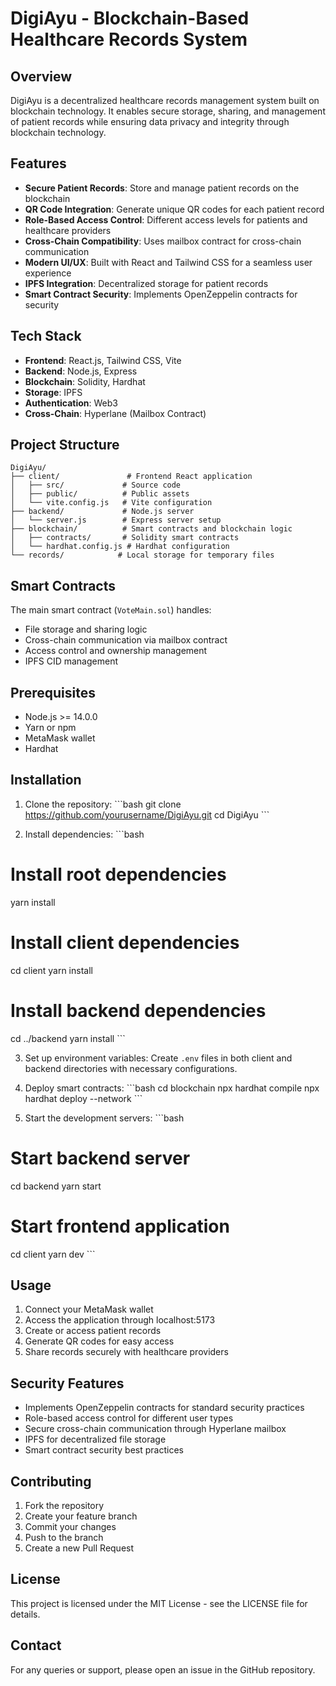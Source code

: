 # DigiAyu - Blockchain-Based Healthcare Records System

## Overview
DigiAyu is a decentralized healthcare records management system built on blockchain technology. It enables secure storage, sharing, and management of patient records while ensuring data privacy and integrity through blockchain technology.

## Features
- **Secure Patient Records**: Store and manage patient records on the blockchain
- **QR Code Integration**: Generate unique QR codes for each patient record
- **Role-Based Access Control**: Different access levels for patients and healthcare providers
- **Cross-Chain Compatibility**: Uses mailbox contract for cross-chain communication
- **Modern UI/UX**: Built with React and Tailwind CSS for a seamless user experience
- **IPFS Integration**: Decentralized storage for patient records
- **Smart Contract Security**: Implements OpenZeppelin contracts for security

## Tech Stack
- **Frontend**: React.js, Tailwind CSS, Vite
- **Backend**: Node.js, Express
- **Blockchain**: Solidity, Hardhat
- **Storage**: IPFS
- **Authentication**: Web3
- **Cross-Chain**: Hyperlane (Mailbox Contract)

## Project Structure
```
DigiAyu/
├── client/               # Frontend React application
│   ├── src/             # Source code
│   ├── public/          # Public assets
│   └── vite.config.js   # Vite configuration
├── backend/             # Node.js server
│   └── server.js        # Express server setup
├── blockchain/          # Smart contracts and blockchain logic
│   ├── contracts/       # Solidity smart contracts
│   └── hardhat.config.js # Hardhat configuration
└── records/            # Local storage for temporary files
```

## Smart Contracts
The main smart contract (`VoteMain.sol`) handles:
- File storage and sharing logic
- Cross-chain communication via mailbox contract
- Access control and ownership management
- IPFS CID management

## Prerequisites
- Node.js >= 14.0.0
- Yarn or npm
- MetaMask wallet
- Hardhat

## Installation

1. Clone the repository:
\`\`\`bash
git clone https://github.com/yourusername/DigiAyu.git
cd DigiAyu
\`\`\`

2. Install dependencies:
\`\`\`bash
# Install root dependencies
yarn install

# Install client dependencies
cd client
yarn install

# Install backend dependencies
cd ../backend
yarn install
\`\`\`

3. Set up environment variables:
Create `.env` files in both client and backend directories with necessary configurations.

4. Deploy smart contracts:
\`\`\`bash
cd blockchain
npx hardhat compile
npx hardhat deploy --network <your-network>
\`\`\`

5. Start the development servers:
\`\`\`bash
# Start backend server
cd backend
yarn start

# Start frontend application
cd client
yarn dev
\`\`\`

## Usage
1. Connect your MetaMask wallet
2. Access the application through localhost:5173
3. Create or access patient records
4. Generate QR codes for easy access
5. Share records securely with healthcare providers

## Security Features
- Implements OpenZeppelin contracts for standard security practices
- Role-based access control for different user types
- Secure cross-chain communication through Hyperlane mailbox
- IPFS for decentralized file storage
- Smart contract security best practices

## Contributing
1. Fork the repository
2. Create your feature branch
3. Commit your changes
4. Push to the branch
5. Create a new Pull Request

## License
This project is licensed under the MIT License - see the LICENSE file for details.

## Contact
For any queries or support, please open an issue in the GitHub repository. 